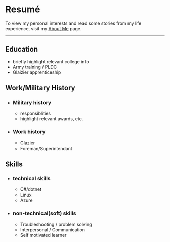 ﻿# Resumé
To view my personal interests and read some stories from my life experience, visit my [About Me](/about-me) page.

---

## Education
- briefly highlight relevant college info
- Army training / PLDC
- Glaizier apprenticeship
## Work/Military History
- ### Military history
  - responsiblities
  - highlight relevant awards, etc.
- ### Work history
  - Glazier
  - Foreman/Superintendant
## Skills
- ### technical skills
  - C#/dotnet
  - Linux
  - Azure 
- ### non-technical(soft) skills
  - Troubleshooting / problem solving
  - Interpersonal / Communication
  - Self motivated learner
  
